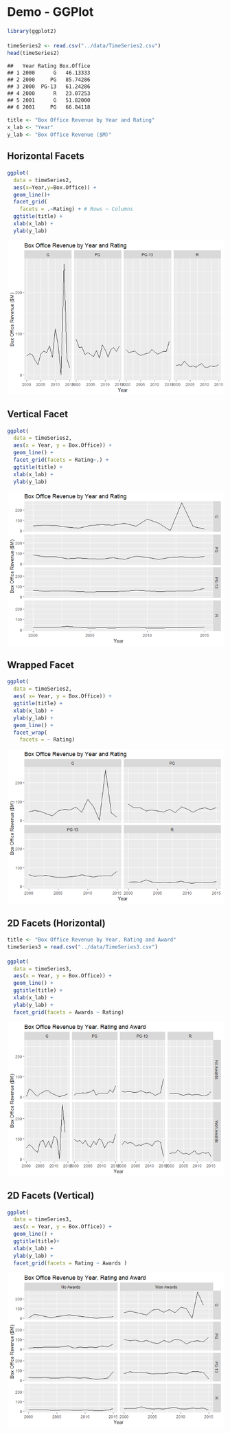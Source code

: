 Demo - GGPlot
================

``` r
library(ggplot2)

timeSeries2 <- read.csv("../data/TimeSeries2.csv")
head(timeSeries2)
```

    ##   Year Rating Box.Office
    ## 1 2000      G   46.13333
    ## 2 2000     PG   85.74286
    ## 3 2000  PG-13   61.24286
    ## 4 2000      R   23.07253
    ## 5 2001      G   51.82000
    ## 6 2001     PG   66.84118

``` r
title <- "Box Office Revenue by Year and Rating"
x_lab <- "Year"
y_lab <- "Box Office Revenue ($M)"
```

Horizontal Facets
-----------------

``` r
ggplot(
  data = timeSeries2,
  aes(x=Year,y=Box.Office)) +
  geom_line()+
  facet_grid(
    facets = .~Rating) + # Rows ~ Columns
  ggtitle(title) +
  xlab(x_lab) +
  ylab(y_lab) 
```

![](04-GGPlot_files/figure-markdown_github/unnamed-chunk-2-1.png)

Vertical Facet
--------------

``` r
ggplot(
  data = timeSeries2,
  aes(x = Year, y = Box.Office)) +
  geom_line() +
  facet_grid(facets = Rating~.) +
  ggtitle(title) +
  xlab(x_lab) +
  ylab(y_lab)
```

![](04-GGPlot_files/figure-markdown_github/unnamed-chunk-3-1.png)

Wrapped Facet
-------------

``` r
ggplot(
  data = timeSeries2,
  aes( x= Year, y = Box.Office)) +
  ggtitle(title) +
  xlab(x_lab) +
  ylab(y_lab) +
  geom_line() +
  facet_wrap(
    facets = ~ Rating)
```

![](04-GGPlot_files/figure-markdown_github/unnamed-chunk-4-1.png)

2D Facets (Horizontal)
----------------------

``` r
title <- "Box Office Revenue by Year, Rating and Award"
timeSeries3 = read.csv("../data/TimeSeries3.csv")

ggplot(
  data = timeSeries3,
  aes(x = Year, y = Box.Office)) +
  geom_line() +
  ggtitle(title) +
  xlab(x_lab) +
  ylab(y_lab) +
  facet_grid(facets = Awards ~ Rating)
```

![](04-GGPlot_files/figure-markdown_github/unnamed-chunk-5-1.png)

2D Facets (Vertical)
--------------------

``` r
ggplot(
  data = timeSeries3,
  aes(x = Year, y = Box.Office)) +
  geom_line() +
  ggtitle(title)+
  xlab(x_lab) +
  ylab(y_lab) +
  facet_grid(facets = Rating ~ Awards )
```

![](04-GGPlot_files/figure-markdown_github/unnamed-chunk-6-1.png)
